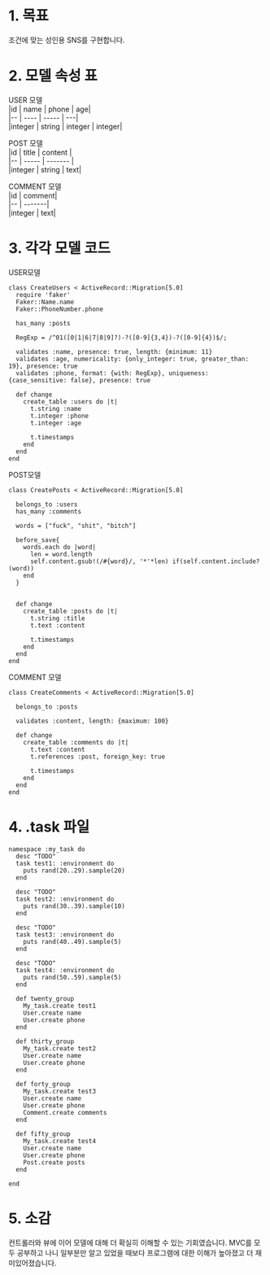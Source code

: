# 1. 목표
조건에 맞는 성인용 SNS를 구현합니다.

# 2. 모델 속성 표
USER 모델<br>
|id | name | phone | age|<br>
|-- | ---- | ----- | ---|<br>
|integer | string | integer | integer|<br>

POST 모델<br>
|id | title | content |<br>
|-- | ----- | ------- |<br>
|integer | string | text|<br>

COMMENT 모델<br>
|id | comment|<br>
|-- | -------|<br>
|integer | text|<br>

# 3. 각각 모델 코드
USER모델 <br>
```
class CreateUsers < ActiveRecord::Migration[5.0]
  require 'faker'
  Faker::Name.name
  Faker::PhoneNumber.phone
  
  has_many :posts
  
  RegExp = /^01([0|1|6|7|8|9]?)-?([0-9]{3,4})-?([0-9]{4})$/;

  validates :name, presence: true, length: {minimum: 11}
  validates :age, numericality: {only_integer: true, greater_than: 19}, presence: true
  validates :phone, format: {with: RegExp}, uniqueness: {case_sensitive: false}, presence: true
  
  def change
    create_table :users do |t|
      t.string :name
      t.integer :phone
      t.integer :age

      t.timestamps
    end
  end
end
```
POST모델 <br>
```
class CreatePosts < ActiveRecord::Migration[5.0]
  
  belongs_to :users
  has_many :comments
  
  words = ["fuck", "shit", "bitch"]
  
  before_save{ 
    words.each do |word| 
      len = word.length
      self.content.gsub!(/#{word}/, '*'*len) if(self.content.include?(word))
    end
  }

  
  def change
    create_table :posts do |t|
      t.string :title
      t.text :content

      t.timestamps
    end
  end
end
```
COMMENT 모델
```
class CreateComments < ActiveRecord::Migration[5.0]
  
  belongs_to :posts
  
  validates :content, length: {maximum: 100}
  
  def change
    create_table :comments do |t|
      t.text :content
      t.references :post, foreign_key: true

      t.timestamps
    end
  end
end
```
# 4. .task 파일
```
namespace :my_task do
  desc "TODO"
  task test1: :environment do
    puts rand(20..29).sample(20)
  end

  desc "TODO"
  task test2: :environment do
    puts rand(30..39).sample(10)
  end

  desc "TODO"
  task test3: :environment do
    puts rand(40..49).sample(5)
  end

  desc "TODO"
  task test4: :environment do
    puts rand(50..59).sample(5)
  end

  def twenty_group
    My_task.create test1
    User.create name
    User.create phone
  end
  
  def thirty_group
    My_task.create test2
    User.create name
    User.create phone
  end
  
  def forty_group
    My_task.create test3
    User.create name
    User.create phone
    Comment.create comments
  end
  
  def fifty_group
    My_task.create test4
    User.create name
    User.create phone
    Post.create posts
  end
  
end
```

# 5. 소감
컨트롤러와 뷰에 이어 모델에 대해 더 확실히 이해할 수 있는 기회였습니다. 
MVC를 모두 공부하고 나니 일부분만 알고 있었을 때보다 프로그램에 대한 이해가 높아졌고
더 재미있어졌습니다.